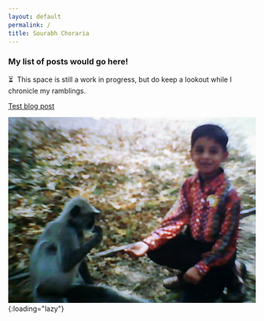```yaml
---
layout: default
permalink: /
title: Sourabh Choraria
---
```


<h3>My list of posts would go here!</h3>

⏳&nbsp;&nbsp;This space is still a work in progress, but do keep a lookout while I chronicle my ramblings.

[Test blog post](/blog-post/)

![Monkey Business](/assets/img/monkey-business.jpg){:loading="lazy"}